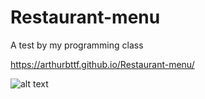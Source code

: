 # Restaurant-menu
A test by my programming class

https://arthurbttf.github.io/Restaurant-menu/

![alt text](https://raw.githubusercontent.com/ArthurBMO/Restaurant-menu/master/example.png)
